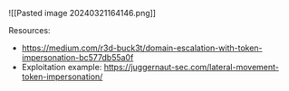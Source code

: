 ![[Pasted image 20240321164146.png]]

Resources:
- https://medium.com/r3d-buck3t/domain-escalation-with-token-impersonation-bc577db55a0f
- Exploitation example: https://juggernaut-sec.com/lateral-movement-token-impersonation/